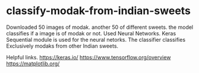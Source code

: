 # classify-modak-from-indian-sweets
Downloaded 50 images of modak. another 50 of different sweets. the model classifies if a image is of modak or not. Used Neural Networks. Keras Sequential module is used for the neural netorks. The classifier classifies Exclusively modaks from other Indian sweets.

Helpful links.
https://keras.io/
https://www.tensorflow.org/overview
https://matplotlib.org/
